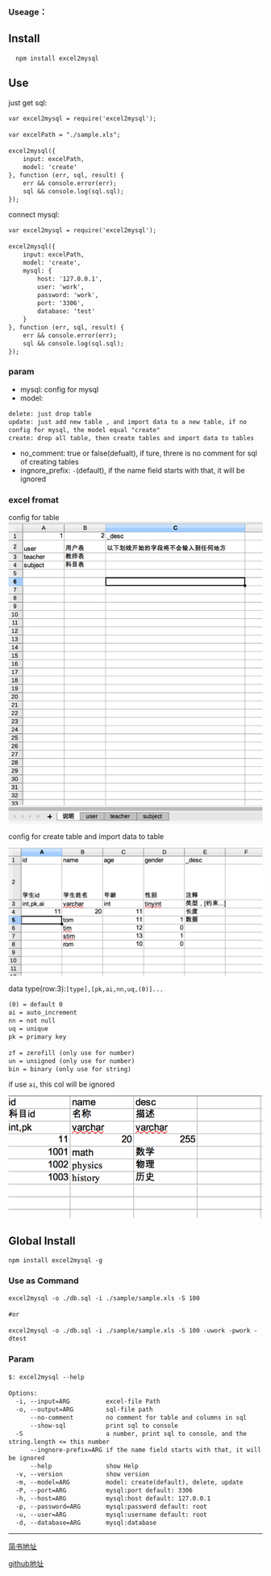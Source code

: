 
### Useage：

## Install

```
  npm install excel2mysql
```

## Use

just get sql:

```
var excel2mysql = require('excel2mysql');

var excelPath = "./sample.xls";

excel2mysql({
    input: excelPath,
    model: 'create'
}, function (err, sql, result) {
    err && console.error(err);
    sql && console.log(sql.sql);
});

```

connect mysql:

```
var excel2mysql = require('excel2mysql');

excel2mysql({
    input: excelPath,
    model: 'create',
    mysql: {
        host: '127.0.0.1',
        user: 'work',
        password: 'work',
        port: '3306',
        database: 'test'
    }
}, function (err, sql, result) {
    err && console.error(err);
    sql && console.log(sql.sql);
});

```

### param

- mysql: config for mysql
- model: 
```
delete: just drop table
update: just add new table , and import data to a new table, if no config for mysql, the model equal "create"
create: drop all table, then create tables and import data to tables
```
- no_comment: true or false(defualt), if ture, threre is no comment for sql of creating tables
- ingnore_prefix: `-`(default), if the name field starts with that, it will be ignored


### excel fromat

config for table
![](./sample/imgs/1.png)

config for create table and import data to table

![](./sample/imgs/2.png)


data type(row:3):`[type],[pk,ai,nn,uq,(0)]...`

```
(0) = default 0 
ai = auto_increment
nn = not null
uq = unique
pk = primary key

zf = zerofill (only use for number)
un = unsigned (only use for number)
bin = binary (only use for string)
```

if use `ai`, this col will be ignored

![](./sample/imgs/3.png)

## Global Install

```
npm install excel2mysql -g
```

### Use as Command
```
excel2mysql -o ./db.sql -i ./sample/sample.xls -S 100

#or

excel2mysql -o ./db.sql -i ./sample/sample.xls -S 100 -uwork -pwork -dtest
```

### Param

```
$: excel2mysql --help

Options:
  -i, --input=ARG          excel-file Path
  -o, --output=ARG         sql-file path
      --no-comment         no comment for table and columns in sql
      --show-sql           print sql to console
  -S                       a number, print sql to console, and the string.length <= this number
      --ingnore-prefix=ARG if the name field starts with that, it will be ignored
      --help               show Help
  -v, --version            show version
  -m, --model=ARG          model: create(default), delete, update
  -P, --port=ARG           mysql:port default: 3306
  -h, --host=ARG           mysql:host default: 127.0.0.1
  -p, --password=ARG       mysql:password default: root
  -u, --user=ARG           mysql:username default: root
  -d, --database=ARG       mysql:database
```

---

[简书地址](https://www.jianshu.com/p/b1c4496638a2)

[github地址](https://github.com/xiaoyifan6/excel2mysql)


